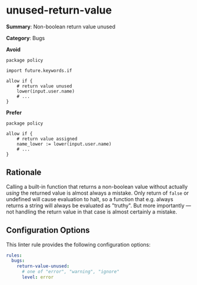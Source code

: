# unused-return-value

**Summary**: Non-boolean return value unused

**Category**: Bugs

**Avoid**
```rego
package policy

import future.keywords.if

allow if {
    # return value unused
    lower(input.user.name)
    # ...
}
```

**Prefer**
```rego
package policy

allow if {
    # return value assigned
    name_lower := lower(input.user.name)
    # ...
}
```

## Rationale

Calling a built-in function that returns a non-boolean value without actually *using* the returned value is almost
always a mistake. Only return of `false` or undefined will cause evaluation to halt, so a function that e.g. always
returns a string will always be evaluated as "truthy". But more importantly — not handling the return value in that case
is almost certainly a mistake.

## Configuration Options

This linter rule provides the following configuration options:

```yaml
rules: 
  bugs:
    return-value-unused:
      # one of "error", "warning", "ignore"
      level: error
```
